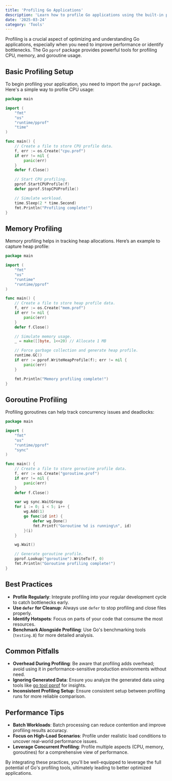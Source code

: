 ```yaml
---
title: 'Profiling Go Applications'
description: 'Learn how to profile Go applications using the built-in pprof package'
date: '2025-03-24'
category: 'Tools'
---
```


Profiling is a crucial aspect of optimizing and understanding Go applications, especially when you need to improve performance or identify bottlenecks. The Go `pprof` package provides powerful tools for profiling CPU, memory, and goroutine usage.

## Basic Profiling Setup

To begin profiling your application, you need to import the `pprof` package. Here's a simple way to profile CPU usage:

```go
package main

import (
	"fmt"
	"os"
	"runtime/pprof"
	"time"
)

func main() {
	// Create a file to store CPU profile data.
	f, err := os.Create("cpu.prof")
	if err != nil {
		panic(err)
	}
	defer f.Close()

	// Start CPU profiling.
	pprof.StartCPUProfile(f)
	defer pprof.StopCPUProfile()

	// Simulate workload.
	time.Sleep(2 * time.Second)
	fmt.Println("Profiling complete!")
}
```

## Memory Profiling

Memory profiling helps in tracking heap allocations. Here’s an example to capture heap profile:

```go
package main

import (
	"fmt"
	"os"
	"runtime"
	"runtime/pprof"
)

func main() {
	// Create a file to store heap profile data.
	f, err := os.Create("mem.prof")
	if err != nil {
		panic(err)
	}
	defer f.Close()

	// Simulate memory usage.
	_ = make([]byte, 1<<20) // Allocate 1 MB

	// Force garbage collection and generate heap profile.
	runtime.GC()
	if err := pprof.WriteHeapProfile(f); err != nil {
		panic(err)
	}

	fmt.Println("Memory profiling complete!")
}
```

## Goroutine Profiling

Profiling goroutines can help track concurrency issues and deadlocks:

```go
package main

import (
	"fmt"
	"os"
	"runtime/pprof"
	"sync"
)

func main() {
	// Create a file to store goroutine profile data.
	f, err := os.Create("goroutine.prof")
	if err != nil {
		panic(err)
	}
	defer f.Close()

	var wg sync.WaitGroup
	for i := 0; i < 5; i++ {
		wg.Add(1)
		go func(id int) {
			defer wg.Done()
			fmt.Printf("Goroutine %d is running\n", id)
		}(i)
	}

	wg.Wait()

	// Generate goroutine profile.
	pprof.Lookup("goroutine").WriteTo(f, 0)
	fmt.Println("Goroutine profiling complete!")
}
```

## Best Practices

- **Profile Regularly**: Integrate profiling into your regular development cycle to catch bottlenecks early.
- **Use `defer` for Cleanup**: Always use `defer` to stop profiling and close files properly.
- **Identify Hotspots**: Focus on parts of your code that consume the most resources.
- **Benchmark Alongside Profiling**: Use Go's benchmarking tools (`testing.B`) for more detailed analysis.

## Common Pitfalls

- **Overhead During Profiling**: Be aware that profiling adds overhead; avoid using it in performance-sensitive production environments without need.
- **Ignoring Generated Data**: Ensure you analyze the generated data using tools like [go tool pprof](https://golang.org/cmd/pprof/) for insights.
- **Inconsistent Profiling Setup**: Ensure consistent setup between profiling runs for more reliable comparison.

## Performance Tips

- **Batch Workloads**: Batch processing can reduce contention and improve profiling results accuracy.
- **Focus on High-Load Scenarios**: Profile under realistic load conditions to uncover real-world performance issues.
- **Leverage Concurrent Profiling**: Profile multiple aspects (CPU, memory, goroutines) for a comprehensive view of performance.

By integrating these practices, you'll be well-equipped to leverage the full potential of Go's profiling tools, ultimately leading to better optimized applications.